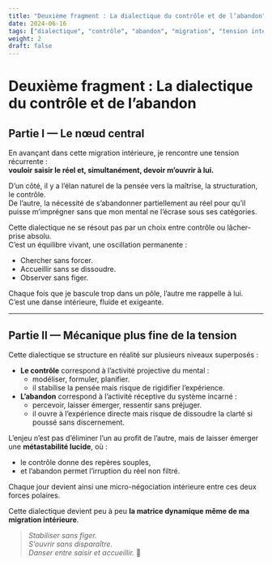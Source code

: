 ```yaml
---
title: "Deuxième fragment : La dialectique du contrôle et de l’abandon"
date: 2024-06-16
tags: ["dialectique", "contrôle", "abandon", "migration", "tension intérieure"]
weight: 2
draft: false
---
```


# Deuxième fragment : La dialectique du contrôle et de l’abandon

## Partie I — Le nœud central

En avançant dans cette migration intérieure, je rencontre une tension récurrente :  
**vouloir saisir le réel et, simultanément, devoir m’ouvrir à lui.**

D’un côté, il y a l’élan naturel de la pensée vers la maîtrise, la structuration, le contrôle.  
De l’autre, la nécessité de s’abandonner partiellement au réel pour qu’il puisse m’imprégner sans que mon mental ne l’écrase sous ses catégories.

Cette dialectique ne se résout pas par un choix entre contrôle ou lâcher-prise absolu.  
C’est un équilibre vivant, une oscillation permanente :

- Chercher sans forcer.
- Accueillir sans se dissoudre.
- Observer sans figer.

Chaque fois que je bascule trop dans un pôle, l’autre me rappelle à lui.  
C’est une danse intérieure, fluide et exigeante.

---

## Partie II — Mécanique plus fine de la tension

Cette dialectique se structure en réalité sur plusieurs niveaux superposés :

- **Le contrôle** correspond à l’activité projective du mental :
   - modéliser, formuler, planifier.
   - il stabilise la pensée mais risque de rigidifier l’expérience.
- **L’abandon** correspond à l’activité réceptive du système incarné :
   - percevoir, laisser émerger, ressentir sans préjuger.
   - il ouvre à l’expérience directe mais risque de dissoudre la clarté si poussé sans discernement.

L’enjeu n’est pas d’éliminer l’un au profit de l’autre, mais de laisser émerger une **métastabilité lucide**, où :

- le contrôle donne des repères souples,
- et l’abandon permet l’irruption du réel non filtré.

Chaque jour devient ainsi une micro-négociation intérieure entre ces deux forces polaires.

Cette dialectique devient peu à peu **la matrice dynamique même de ma migration intérieure**.

> *Stabiliser sans figer.  
S’ouvrir sans disparaître.  
Danser entre saisir et accueillir.* 🪷